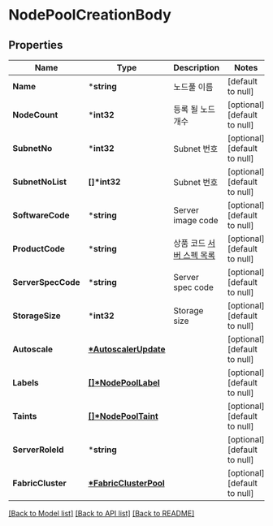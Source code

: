# NodePoolCreationBody

## Properties
Name | Type | Description | Notes
------------ | ------------- | ------------- | -------------
**Name** | ***string** | 노드풀 이름 | [default to null]
**NodeCount** | ***int32** | 등록 될 노드 개수 | [optional] [default to null]
**SubnetNo** | ***int32** | Subnet 번호 | [optional] [default to null]
**SubnetNoList** | **[]\*int32** | Subnet 번호 | [optional] [default to null]
**SoftwareCode** | ***string** | Server image code | [optional] [default to null]
**ProductCode** | ***string** | 상품 코드 [서버 스펙 목록](/docs/compute-vserver-server-common-getserverproductlist) | [optional] [default to null]
**ServerSpecCode** | ***string** | Server spec code | [optional] [default to null]
**StorageSize** | ***int32** | Storage size | [optional] [default to null]
**Autoscale** | **[*AutoscalerUpdate](AutoscalerUpdate.md)** |  | [optional] [default to null]
**Labels** | **[[]\*NodePoolLabel](NodePoolLabel.md)** |  | [optional] [default to null]
**Taints** | **[[]\*NodePoolTaint](NodePoolTaint.md)** |  | [optional] [default to null]
**ServerRoleId** | ***string** |  | [optional] [default to null]
**FabricCluster** | **[*FabricClusterPool](FabricClusterPool.md)** |  | [optional] [default to null]

[[Back to Model list]](../README.md#documentation-for-models) [[Back to API list]](../README.md#documentation-for-api-endpoints) [[Back to README]](../README.md)


